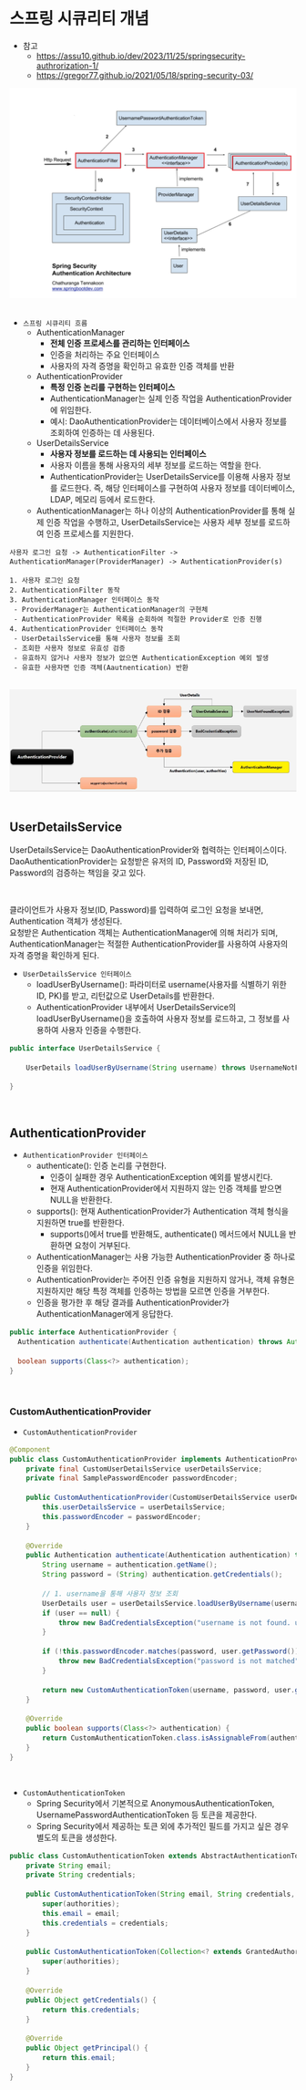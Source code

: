 # 스프링 시큐리티 개념

 - 참고
    - https://assu10.github.io/dev/2023/11/25/springsecurity-authrorization-1/
    - https://gregor77.github.io/2021/05/18/spring-security-03/

<div align="center">
    <img src="./images/Spring_Security_Authentication_Architecture.png">
</div>
<br/>

 - `스프링 시큐리티 흐름`
    - AuthenticationManager
        - __전체 인증 프로세스를 관리하는 인터페이스__
        - 인증을 처리하는 주요 인터페이스
        - 사용자의 자격 증명을 확인하고 유효한 인증 객체를 반환
    - AuthenticationProvider
        - __특정 인증 논리를 구현하는 인터페이스__
        - AuthenticationManager는 실제 인증 작업을 AuthenticationProvider에 위임한다.
        - 예시: DaoAuthenticationProvider는 데이터베이스에서 사용자 정보를 조회하여 인증하는 데 사용된다.
    - UserDetailsService
        - __사용자 정보를 로드하는 데 사용되는 인터페이스__
        - 사용자 이름을 통해 사용자의 세부 정보를 로드하는 역할을 한다.
        - AuthenticationProvider는 UserDetailsService를 이용해 사용자 정보를 로드한다. 즉, 해당 인터페이스를 구현하여 사용자 정보를 데이터베이스, LDAP, 메모리 등에서 로드한다.
    - AuthenticationManager는 하나 이상의 AuthenticationProvider를 통해 실제 인증 작업을 수행하고, UserDetailsService는 사용자 세부 정보를 로드하여 인증 프로세스를 지원한다.
```
사용자 로그인 요청 -> AuthenticationFilter -> AuthenticationManager(ProviderManager) -> AuthenticationProvider(s)

1. 사용자 로그인 요청
2. AuthenticationFilter 동작
3. AuthenticationManager 인터페이스 동작
 - ProviderManager는 AuthenticationManager의 구현체
 - AuthenticationProvider 목록을 순회하여 적절한 Provider로 인증 진행
4. AuthenticationProvider 인터페이스 동작
 - UserDetailsService를 통해 사용자 정보를 조회
 - 조회한 사용자 정보로 유효성 검증
 - 유효하지 않거나 사용자 정보가 없으면 AuthenticationException 예외 발생
 - 유효한 사용자면 인증 객체(Aautnentication) 반환
```
<br/>

<div align="center">
    <img src="./images/Spring_Security_AuthenticationProvider.png">
</div>
<br/>

## UserDetailsService

UserDetailsService는 DaoAuthenticationProvider와 협력하는 인터페이스이다.  
DaoAuthenticationProvider는 요청받은 유저의 ID, Password와 저장된 ID, Password의 검증하는 책임을 갖고 있다.  

<br/>

클라이언트가 사용자 정보(ID, Password)를 입력하여 로그인 요청을 보내면, Authentication 객체가 생성된다.  
요청받은 Authentication 객체는 AuthenticationManager에 의해 처리가 되며, AuthenticationManager는 적절한 AuthenticationProvider를 사용하여 사용자의 자격 증명을 확인하게 된다.  

 - `UserDetailsService 인터페이스`
    - loadUserByUsername(): 파라미터로 username(사용자를 식별하기 위한 ID, PK)를 받고, 리턴값으로 UserDetails를 반환한다.
    - AuthenticationProvider 내부에서 UserDetailsService의 loadUserByUsername()을 호출하여 사용자 정보를 로드하고, 그 정보를 사용하여 사용자 인증을 수행한다.
```java
public interface UserDetailsService {

	UserDetails loadUserByUsername(String username) throws UsernameNotFoundException;

}
```
<br/>

## AuthenticationProvider

 - `AuthenticationProvider 인터페이스`
    - authenticate(): 인증 논리를 구현한다.
        - 인증이 실패한 경우 AuthenticationException 예외를 발생시킨다.
        - 현재 AuthenticationProvider에서 지원하지 않는 인증 객체를 받으면 NULL을 반환한다.
    - supports(): 현재 AuthenticationProvider가 Authentication 객체 형식을 지원하면 true를 반환한다.
        - supports()에서 true를 반환해도, authenticate() 메서드에서 NULL을 반환하면 요청이 거부된다.
    - AuthenticationManager는 사용 가능한 AuthenticationProvider 중 하나로 인증을 위임한다.
    - AuthenticationProvider는 주어진 인증 유형을 지원하지 않거나, 객체 유형은 지원하지만 해당 특정 객체를 인증하는 방법을 모르면 인증을 거부한다.
    - 인증을 평가한 후 해당 결과를 AuthenticationProvider가 AuthenticationManager에게 응답한다.
```java
public interface AuthenticationProvider {
  Authentication authenticate(Authentication authentication) throws AuthenticationException;

  boolean supports(Class<?> authentication);
}
```
<br/>

### CustomAuthenticationProvider

 - `CustomAuthenticationProvider`
```java
@Component
public class CustomAuthenticationProvider implements AuthenticationProvider {
    private final CustomUserDetailsService userDetailsService;
    private final SamplePasswordEncoder passwordEncoder;

    public CustomAuthenticationProvider(CustomUserDetailsService userDetailsService, SamplePasswordEncoder passwordEncoder) {
        this.userDetailsService = userDetailsService;
        this.passwordEncoder = passwordEncoder;
    }

    @Override
    public Authentication authenticate(Authentication authentication) throws AuthenticationException {
        String username = authentication.getName();
        String password = (String) authentication.getCredentials();

        // 1. username을 통해 사용자 정보 조회
        UserDetails user = userDetailsService.loadUserByUsername(username);
        if (user == null) {
            throw new BadCredentialsException("username is not found. username=" + username);
        }

        if (!this.passwordEncoder.matches(password, user.getPassword())) {
            throw new BadCredentialsException("password is not matched");
        }

        return new CustomAuthenticationToken(username, password, user.getAuthorities());
    }

    @Override
    public boolean supports(Class<?> authentication) {
        return CustomAuthenticationToken.class.isAssignableFrom(authentication);
    }
}
```
<br/>

 - `CustomAuthenticationToken`
    - Spring Security에서 기본적으로 AnonymousAuthenticationToken, UsernamePasswordAuthenticationToken 등 토큰을 제공한다.
    - Spring Security에서 제공하는 토큰 외에 추가적인 필드를 가지고 싶은 경우 별도의 토큰을 생성한다.
```java
public class CustomAuthenticationToken extends AbstractAuthenticationToken {
    private String email;
    private String credentials;

    public CustomAuthenticationToken(String email, String credentials, Collection<? extends GrantedAuthority> authorities) {
        super(authorities);
        this.email = email;
        this.credentials = credentials;
    }

    public CustomAuthenticationToken(Collection<? extends GrantedAuthority> authorities) {
        super(authorities);
    }

    @Override
    public Object getCredentials() {
        return this.credentials;
    }

    @Override
    public Object getPrincipal() {
        return this.email;
    }
}
```

